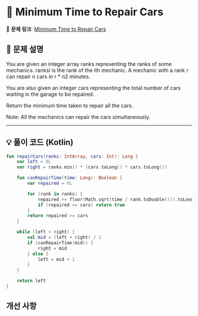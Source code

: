 # 📝 Minimum Time to Repair Cars

🔗 **문제 링크**: [Minimum Time to Repair Cars](https://leetcode.com/problems/minimum-time-to-repair-cars/description/?envType=daily-question&envId=2025-03-16)

## 📌 문제 설명  

You are given an integer array ranks representing the ranks of some mechanics. ranksi is the rank of the ith mechanic. A mechanic with a rank r can repair n cars in r * n2 minutes.

You are also given an integer cars representing the total number of cars waiting in the garage to be repaired.

Return the minimum time taken to repair all the cars.

Note: All the mechanics can repair the cars simultaneously.

---

## 💡 풀이 코드 (Kotlin)
```kotlin
fun repairCars(ranks: IntArray, cars: Int): Long {
    var left = 0L
    var right = ranks.min() * (cars.toLong() * cars.toLong())

    fun canRepairTime(time: Long): Boolean {
        var repaired = 0L

        for (rank in ranks) {
            repaired += floor(Math.sqrt(time / rank.toDouble())).toLong()
            if (repaired >= cars) return true
        }
        return repaired >= cars
    }

    while (left < right) {
        val mid = (left + right) / 2
        if (canRepairTime(mid)) {
            right = mid
        } else {
            left = mid + 1
        }
    }

    return left
}
```

## 개선 사항
